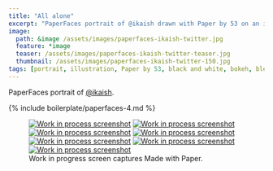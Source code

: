 ```yaml
---
title: "All alone"
excerpt: "PaperFaces portrait of @ikaish drawn with Paper by 53 on an iPad."
image: 
  path: &image /assets/images/paperfaces-ikaish-twitter.jpg 
  feature: *image
  teaser: /assets/images/paperfaces-ikaish-twitter-teaser.jpg
  thumbnail: /assets/images/paperfaces-ikaish-twitter-150.jpg
tags: [portrait, illustration, Paper by 53, black and white, bokeh, blend]
---
```


PaperFaces portrait of [@ikaish](http://twitter.com/ikaish).

{% include boilerplate/paperfaces-4.md %}

<figure class="third">
  <a href="/assets/images/paperfaces-ikaish-process-1-lg.jpg"><img src="/assets/images/paperfaces-ikaish-process-1-600.jpg" alt="Work in process screenshot"></a>
  <a href="/assets/images/paperfaces-ikaish-process-2-lg.jpg"><img src="/assets/images/paperfaces-ikaish-process-2-600.jpg" alt="Work in process screenshot"></a>
  <a href="/assets/images/paperfaces-ikaish-process-3-lg.jpg"><img src="/assets/images/paperfaces-ikaish-process-3-600.jpg" alt="Work in process screenshot"></a>
  <a href="/assets/images/paperfaces-ikaish-process-4-lg.jpg"><img src="/assets/images/paperfaces-ikaish-process-4-600.jpg" alt="Work in process screenshot"></a>
  <a href="/assets/images/paperfaces-ikaish-process-4-lg.jpg"><img src="/assets/images/paperfaces-ikaish-process-4-600.jpg" alt="Work in process screenshot"></a>
  <a href="/assets/images/paperfaces-ikaish-process-5-lg.jpg"><img src="/assets/images/paperfaces-ikaish-process-5-600.jpg" alt="Work in process screenshot"></a>
  <a href="/assets/images/paperfaces-ikaish-process-6-lg.jpg"><img src="/assets/images/paperfaces-ikaish-process-6-600.jpg" alt="Work in process screenshot"></a>
  <figcaption>Work in progress screen captures Made with Paper.</figcaption>
</figure>
